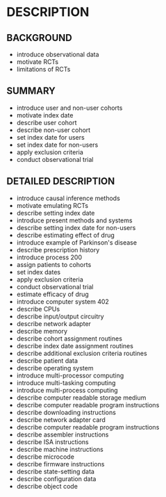 # DESCRIPTION

## BACKGROUND

- introduce observational data
- motivate RCTs
- limitations of RCTs

## SUMMARY

- introduce user and non-user cohorts
- motivate index date
- describe user cohort
- describe non-user cohort
- set index date for users
- set index date for non-users
- apply exclusion criteria
- conduct observational trial

## DETAILED DESCRIPTION

- introduce causal inference methods
- motivate emulating RCTs
- describe setting index date
- introduce present methods and systems
- describe setting index date for non-users
- describe estimating effect of drug
- introduce example of Parkinson's disease
- describe prescription history
- introduce process 200
- assign patients to cohorts
- set index dates
- apply exclusion criteria
- conduct observational trial
- estimate efficacy of drug
- introduce computer system 402
- describe CPUs
- describe input/output circuitry
- describe network adapter
- describe memory
- describe cohort assignment routines
- describe index date assignment routines
- describe additional exclusion criteria routines
- describe patient data
- describe operating system
- introduce multi-processor computing
- introduce multi-tasking computing
- introduce multi-process computing
- describe computer readable storage medium
- describe computer readable program instructions
- describe downloading instructions
- describe network adapter card
- describe computer readable program instructions
- describe assembler instructions
- describe ISA instructions
- describe machine instructions
- describe microcode
- describe firmware instructions
- describe state-setting data
- describe configuration data
- describe object code

